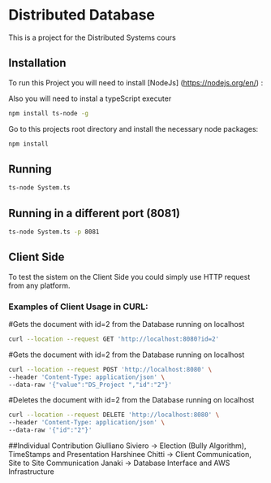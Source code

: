 # Distributed Database

This is a project for the Distributed Systems cours

## Installation
To run this Project you will need to install [NodeJs] (https://nodejs.org/en/) :

Also you will need to instal a typeScript executer
```bash
npm install ts-node -g
```

Go to this projects root directory and install the necessary node packages:

```bash
npm install
```

## Running
```bash
ts-node System.ts
```
##

## Running in a different port (8081)
```bash
ts-node System.ts -p 8081
```

##

## Client Side
To test the sistem on the Client Side you could simply use HTTP request from any platform.

### Examples of Client Usage in CURL:

#Gets the document with id=2 from the Database running on localhost
```bash
curl --location --request GET 'http://localhost:8080?id=2'
```

#Gets the document with id=2 from the Database running on localhost

```bash
curl --location --request POST 'http://localhost:8080' \
--header 'Content-Type: application/json' \
--data-raw '{"value":"DS_Project ","id":"2"}'
```

#Deletes the document with id=2 from the Database running on localhost

```bash
curl --location --request DELETE 'http://localhost:8080' \
--header 'Content-Type: application/json' \
--data-raw '{"id":"2"}'
```

##Individual Contribution
Giulliano Siviero -> Election (Bully Algorithm), TimeStamps and Presentation
Harshinee Chitti -> Client Communication, Site to Site Communication
Janaki -> Database Interface and AWS Infrastructure

